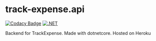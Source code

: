 # track-expense.api

[![Codacy Badge](https://api.codacy.com/project/badge/Grade/f5ae6b1218284591a875e925b7757c50)](https://app.codacy.com/gh/suvrat29/track-expense.api?utm_source=github.com&utm_medium=referral&utm_content=suvrat29/track-expense.api&utm_campaign=Badge_Grade_Settings)
[![.NET](https://github.com/suvrat29/track-expense.api/actions/workflows/dotnet.yml/badge.svg?branch=master)](https://github.com/suvrat29/track-expense.api/actions/workflows/dotnet.yml)

Backend for TrackExpense. Made with dotnetcore. Hosted on Heroku
